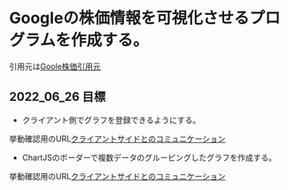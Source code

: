 # Googleの株価情報を可視化させるプログラムを作成する。

引用元は[Goole株価引用元](https://finance.yahoo.com/quote/GOOG/history?p=GOOG)

## 2022_06_26 目標

- クライアント側でグラフを登録できるようにする。

挙動確認用のURL[クライアントサイドとのコミュニケーション](https://imanakarobolab.github.io/Study/javascript/chartjs/html/chart_js3.html)

- ChartJSのボーダーで複数データのグルーピングしたグラフを作成する。

挙動確認用のURL[クライアントサイドとのコミュニケーション](https://imanakarobolab.github.io/Study/javascript/chartjs/html/chart_js4.html)
